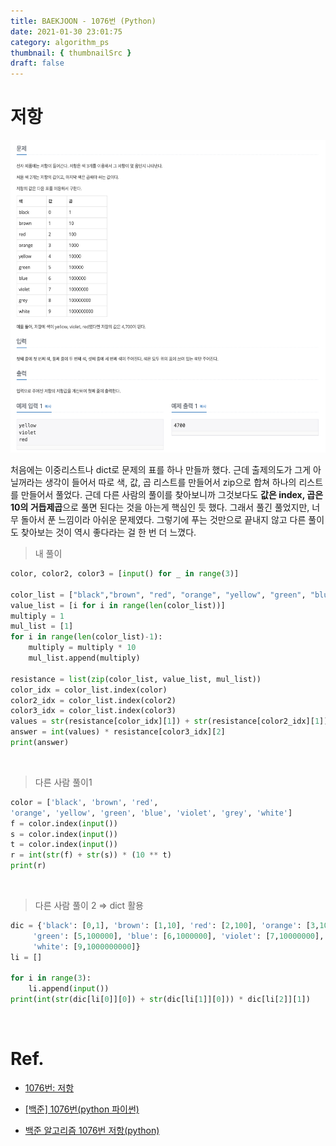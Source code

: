 ```yaml
---
title: BAEKJOON - 1076번 (Python)
date: 2021-01-30 23:01:75
category: algorithm_ps
thumbnail: { thumbnailSrc }
draft: false
---
```


# 저항

<img src="./image/1076.png"  width="750" height="500">

</br>

처음에는 이중리스트나 dict로 문제의 표를 하나 만들까 했다. 근데 출제의도가 그게 아닐꺼라는 생각이 들어서 따로 색, 값, 곱 리스트를 만들어서 zip으로 합쳐 하나의 리스트를 만들어서 풀었다. 근데 다른 사람의 풀이를 찾아보니까 그것보다도 **값은 index, 곱은 10의 거듭제곱**으로 풀면 된다는 것을 아는게 핵심인 듯 했다. 그래서 풀긴 풀었지만, 너무 돌아서 푼 느낌이라 아쉬운 문제였다. 그렇기에 푸는 것만으로 끝내지 않고 다른 풀이도 찾아보는 것이 역시 좋다라는 걸 한 번 더 느꼈다.

> 내 풀이

```python
color, color2, color3 = [input() for _ in range(3)]

color_list = ["black","brown", "red", "orange", "yellow", "green", "blue", "violet", "grey", "white"]
value_list = [i for i in range(len(color_list))]
multiply = 1
mul_list = [1]
for i in range(len(color_list)-1):
    multiply = multiply * 10
    mul_list.append(multiply)

resistance = list(zip(color_list, value_list, mul_list))
color_idx = color_list.index(color)
color2_idx = color_list.index(color2)
color3_idx = color_list.index(color3)
values = str(resistance[color_idx][1]) + str(resistance[color2_idx][1])
answer = int(values) * resistance[color3_idx][2]
print(answer)
```

</br>


> 다른 사람 풀이1

```python
color = ['black', 'brown', 'red', 
'orange', 'yellow', 'green', 'blue', 'violet', 'grey', 'white']
f = color.index(input())
s = color.index(input())
t = color.index(input())
r = int(str(f) + str(s)) * (10 ** t)
print(r)
```

</br>


> 다른 사람 풀이 2 ⇒ dict 활용

```python
dic = {'black': [0,1], 'brown': [1,10], 'red': [2,100], 'orange': [3,1000], 'yellow': [4,10000],
     'green': [5,100000], 'blue': [6,1000000], 'violet': [7,10000000], 'grey': [8,100000000],
     'white': [9,1000000000]}
li = []

for i in range(3):
    li.append(input())
print(int(str(dic[li[0]][0]) + str(dic[li[1]][0])) * dic[li[2]][1])
```

</br>


# Ref.

- [1076번: 저항](https://www.acmicpc.net/problem/1076)

- [[백준] 1076번(python 파이썬)](https://pacific-ocean.tistory.com/164)

- [백준 알고리즘 1076번 저항(python)](https://jinho-study.tistory.com/19)